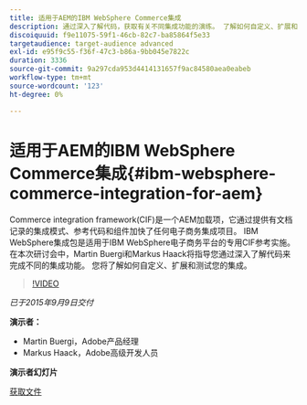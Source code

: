 ```yaml
---
title: 适用于AEM的IBM WebSphere Commerce集成
description: 通过深入了解代码，获取有关不同集成功能的演练。 了解如何自定义、扩展和测试您的集成。
discoiquuid: f9e11075-59f1-46cb-82c7-ba85864f5e33
targetaudience: target-audience advanced
exl-id: e95f9c55-f36f-47c3-b86a-9bb045e7822c
duration: 3336
source-git-commit: 9a297cda953d4414131657f9ac84580aea0eabeb
workflow-type: tm+mt
source-wordcount: '123'
ht-degree: 0%

---
```


# 适用于AEM的IBM WebSphere Commerce集成{#ibm-websphere-commerce-integration-for-aem}

Commerce integration framework(CIF)是一个AEM加载项，它通过提供有文档记录的集成模式、参考代码和组件加快了任何电子商务集成项目。 IBM WebSphere集成包是适用于IBM WebSphere电子商务平台的专用CIF参考实施。 在本次研讨会中，Martin Buergi和Markus Haack将指导您通过深入了解代码来完成不同的集成功能。 您将了解如何自定义、扩展和测试您的集成。

>[!VIDEO](https://video.tv.adobe.com/v/19375/?quality=9)

*已于2015年9月9日交付*

**演示者：**

* Martin Buergi，Adobe产品经理
* Markus Haack，Adobe高级开发人员

**演示者幻灯片**

[获取文件](assets/150909-aem-gems-ibm-websphere-commerce-integration.pdf)
<!--
[Get back to the Overview](https://helpx.adobe.com/experience-manager/kt/eseminars/gems/aem-index.html)
-->
